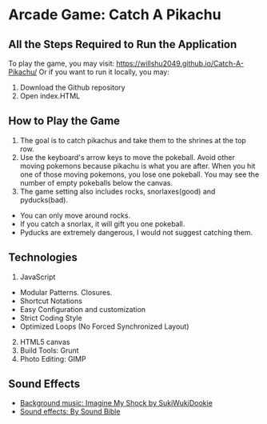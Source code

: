 # Arcade Game: Catch A Pikachu

## All the Steps Required to Run the Application

To play the game, you may visit: https://willshu2049.github.io/Catch-A-Pikachu/
Or if you want to run it locally, you may:
  1. Download the Github repository
  2. Open index.HTML

## How to Play the Game

1. The goal is to catch pikachus and take them to the shrines at the top row.
2. Use the keyboard's arrow keys to move the pokeball. Avoid other moving pokemons because pikachu is what you are after. When you hit one of those moving pokemons, you lose one pokeball. You may see the number of empty pokeballs below the canvas.
3. The game setting also includes rocks, snorlaxes(good) and pyducks(bad).
  - You can only move around rocks.
  - If you catch a snorlax, it will gift you one pokeball.
  - Pyducks are extremely dangerous, I would not suggest catching them.

## Technologies

1. JavaScript
  - Modular Patterns. Closures.
  - Shortcut Notations
  - Easy Configuration and customization
  - Strict Coding Style
  - Optimized Loops (No Forced Synchronized Layout)
2. HTML5 canvas
3. Build Tools: Grunt
4. Photo Editing: GIMP

## Sound Effects

- [Background music: Imagine My Shock by SukiWukiDookie](http://www.newgrounds.com/audio/listen/751384)
- [Sound effects: By Sound Bible](http://soundbible.com/free-sound-effects-1.html)
